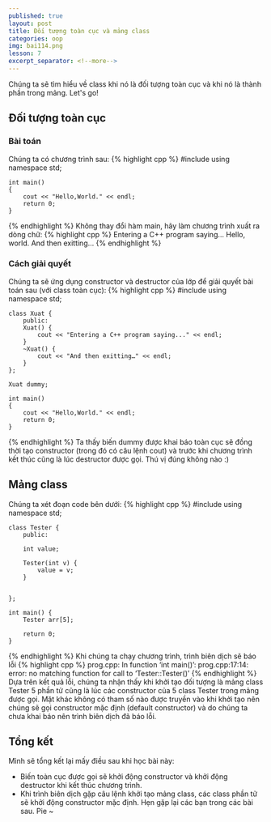 ```yaml
---
published: true
layout: post
title: Đối tượng toàn cục và mảng class
categories: oop
img: bai114.png
lesson: 7
excerpt_separator: <!--more-->
---
```

Chúng ta sẽ tìm hiểu về class khi nó là đối tượng toàn cục và khi nó là thành phần trong mảng. Let's go! <!--more-->
## Đối tượng toàn cục
### Bài toán
Chúng ta có chương trình sau:
{% highlight cpp %}
    #include <iostream>
    using namespace std;
     
    int main()
    {
    	cout << "Hello,World." << endl;
    	return 0;
    }
{% endhighlight %}
Không thay đổi hàm main, hãy làm chương trình xuất ra dòng chữ:
{% highlight cpp %}
	Entering a C++ program saying...
	Hello, world.
	And then exitting…
{% endhighlight %}
### Cách giải quyết
Chúng ta sẽ ứng dụng constructor và destructor của lớp để giải quyết bài toán sau (với class toàn cục):
{% highlight cpp %}
    #include <iostream>
    using namespace std;
     
    class Xuat {
    	public:
    	Xuat() {
    		cout << "Entering a C++ program saying..." << endl;
    	}
    	~Xuat() {
    		cout << "And then exitting…" << endl;
    	}
    };
     
    Xuat dummy;
     
    int main()
    {
    	cout << "Hello,World." << endl;
    	return 0;
    }
{% endhighlight %}
Ta thấy biến dummy được khai báo toàn cục sẽ đồng thời tạo constructor (trong đó có câu lệnh cout) và trước khi chương trình kết thúc cũng là lúc destructor được gọi. Thú vị đúng không nào :)
## Mảng class
Chúng ta xét đoạn code bên dưới:
{% highlight cpp %}
    #include <iostream>
    using namespace std;
     
    class Tester {
    	public: 
     
    	int value;
     
    	Tester(int v) {
    		value = v;
    	}
     
     
    };
     
    int main() {
    	Tester arr[5];
     
    	return 0;
    }
{% endhighlight %}
Khi chúng ta chạy chương trình, trình biên dịch sẽ báo lỗi
{% highlight cpp %}
prog.cpp: In function ‘int main()’:
prog.cpp:17:14: error: no matching function for call to ‘Tester::Tester()’
{% endhighlight %}
Dựa trên kết quả lỗi, chúng ta nhận thấy khi khởi tạo đối tượng là mảng class Tester 5 phần tử cũng là lúc các constructor của 5 class Tester trong mảng được gọi. Mặt khác không có tham số nào được truyền vào khi khởi tạo nên chúng sẽ gọi constructor mặc định (default constructor) và do chúng ta chưa khai báo nên trình biên dịch đã báo lỗi.
## Tổng kết
Mình sẽ tổng kết lại mấy điều sau khi học bài này:
  - Biến toàn cục được gọi sẽ khởi động constructor và khởi động destructor khi kết thúc chương trình.
  - Khi trình biên dịch gặp câu lệnh khởi tạo mảng class, các class phần tử sẽ khởi động constructor mặc định.
Hẹn gặp lại các bạn trong các bài sau. Pie ~
